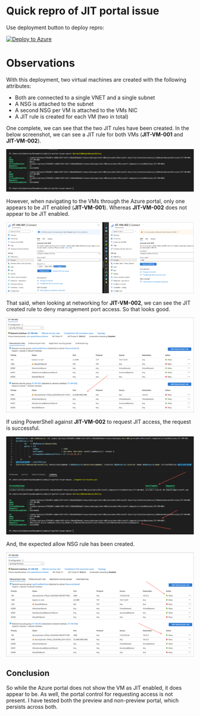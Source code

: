 # Quick repro of JIT portal issue

Use deployment button to deploy repro:

[![Deploy to Azure](https://aka.ms/deploytoazurebutton)](https://portal.azure.com/#create/Microsoft.Template/uri/https%3A%2F%2Fraw.githubusercontent.com%2Fneilpeterson%2Fjit-portal-issue-repro%2Fmain%2Fmain.json)

# Observations

With this deployment, two virtual machines are created with the following attributes:

- Both are connected to a single VNET and a single subnet
- A NSG is attached to the subnet
- A second NSG per VM is attached to the VMs NIC
- A JIT rule is created for each VM (two in total)

One complete, we can see that the two JIT rules have been created. In the below screenshot, we can see a JIT rule for both VMs (**JIT-VM-001** and **JIT-VM-002**).

![](./images/jit-rules-pwsh.png)

However, when navigating to the VMs through the Azure portal, only one appears to be JIT enabled (**JIT-VM-001**). Whereas **JIT-VM-002** does not appear to be JIT enabled.

![](./images/jit-vm-portal.png)

That said, when looking at networking for **JIT-VM-002**, we can see the JIT created rule to deny management port access. So that looks good.

![](./images/jit-vm-network.png)

If using PowerShell against **JIT-VM-002** to request JIT access, the request is successful.

![](./images/jit-rule-pwsh-good.png)

And, the expected allow NSG rule has been created.

![](./images/jit-nsg-allow.png)

## Conclusion

So while the Azure portal does not show the VM as JIT enabled, it does appear to be. As well, the portal control for requesting access is not present. I have tested both the preview and non-preview portal, which persists across both.